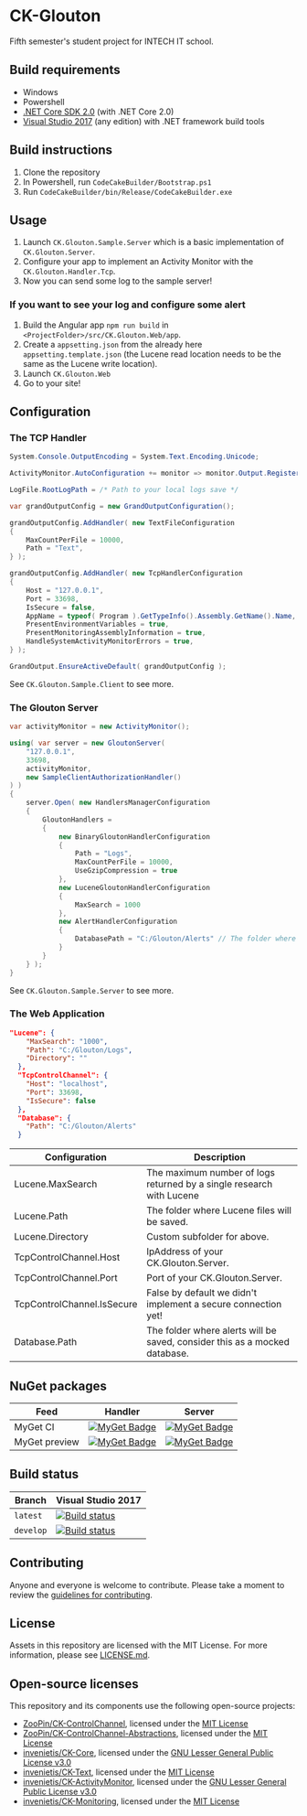 # CK-Glouton

Fifth semester's student project for INTECH IT school.

## Build requirements

- Windows
- Powershell
- [.NET Core SDK 2.0](https://www.microsoft.com/net/download/core) (with .NET Core 2.0)
- [Visual Studio 2017](https://www.visualstudio.com/) (any edition) with .NET framework build tools

## Build instructions

1. Clone the repository
1. In Powershell, run `CodeCakeBuilder/Bootstrap.ps1`
1. Run `CodeCakeBuilder/bin/Release/CodeCakeBuilder.exe`

## Usage

1. Launch `CK.Glouton.Sample.Server` which is a basic implementation of `CK.Glouton.Server`.
1. Configure your app to implement an Activity Monitor with the `CK.Glouton.Handler.Tcp`.
1. Now you can send some log to the sample server!

### If you want to see your log and configure some alert

1. Build the Angular app `npm run build` in `<ProjectFolder>/src/CK.Glouton.Web/app`.
1. Create a `appsetting.json` from the already here `appsetting.template.json` (the Lucene read location needs to be the same as the Lucene write location).
1. Launch `CK.Glouton.Web`
1. Go to your site!

## Configuration

### The TCP Handler

```csharp
System.Console.OutputEncoding = System.Text.Encoding.Unicode;

ActivityMonitor.AutoConfiguration += monitor => monitor.Output.RegisterClient( new ActivityMonitorConsoleClient() );

LogFile.RootLogPath = /* Path to your local logs save */

var grandOutputConfig = new GrandOutputConfiguration();

grandOutputConfig.AddHandler( new TextFileConfiguration
{
    MaxCountPerFile = 10000,
    Path = "Text",
} );

grandOutputConfig.AddHandler( new TcpHandlerConfiguration
{
    Host = "127.0.0.1",
    Port = 33698,
    IsSecure = false,
    AppName = typeof( Program ).GetTypeInfo().Assembly.GetName().Name,
    PresentEnvironmentVariables = true,
    PresentMonitoringAssemblyInformation = true,
    HandleSystemActivityMonitorErrors = true,
} );

GrandOutput.EnsureActiveDefault( grandOutputConfig );
```

See `CK.Glouton.Sample.Client` to see more.

### The Glouton Server

```csharp
var activityMonitor = new ActivityMonitor();

using( var server = new GloutonServer(
    "127.0.0.1",
    33698,
    activityMonitor,
    new SampleClientAuthorizationHandler()
) )
{
    server.Open( new HandlersManagerConfiguration
    {
        GloutonHandlers =
        {
            new BinaryGloutonHandlerConfiguration
            {
                Path = "Logs",
                MaxCountPerFile = 10000,
                UseGzipCompression = true
            },
            new LuceneGloutonHandlerConfiguration
            {
                MaxSearch = 1000
            },
            new AlertHandlerConfiguration
            {
                DatabasePath = "C:/Glouton/Alerts" // The folder where alerts will be saved, consider this as a mocked database.
            }
        }
    } );
}
```
See `CK.Glouton.Sample.Server` to see more.

### The Web Application

```json 
"Lucene": {
    "MaxSearch": "1000",
    "Path": "C:/Glouton/Logs",
    "Directory": ""
  },
  "TcpControlChannel": {
    "Host": "localhost",
    "Port": 33698,
    "IsSecure": false
  },
  "Database": {
    "Path": "C:/Glouton/Alerts"
  }
```

| Configuration | Description |
| ------------ | -------------|
|Lucene.MaxSearch | The maximum number of logs returned by a single research with Lucene |
|Lucene.Path | The folder where Lucene files will be saved.
|Lucene.Directory | Custom subfolder for above.
|TcpControlChannel.Host | IpAddress of your CK.Glouton.Server. |
|TcpControlChannel.Port | Port of your CK.Glouton.Server. |
|TcpControlChannel.IsSecure| False by default we didn't implement a secure connection yet!|
|Database.Path| The folder where alerts will be saved, consider this as a mocked database.

## NuGet packages

| Feed             | Handler | Server | 
| ---------------- | ------ | ------ | 
| MyGet CI    |[![MyGet Badge](https://buildstats.info/myget/glouton-ci/CK.Glouton.Handler.Tcp)](https://www.myget.org/feed/glouton-ci/package/nuget/CK.Glouton.Handler.Tcp) | [![MyGet Badge](https://buildstats.info/myget/glouton-ci/CK.Glouton.Server)](https://www.myget.org/feed/glouton-ci/package/nuget/CK.Glouton.Server)
| MyGet preview    |[![MyGet Badge](https://buildstats.info/myget/glouton-preview/CK.Glouton.Handler.Tcp)](https://www.myget.org/feed/glouton-preview/package/nuget/CK.Glouton.Handler.Tcp) | [![MyGet Badge](https://buildstats.info/myget/glouton-preview/CK.Glouton.Handler.Tcp)](https://www.myget.org/feed/glouton-preview/package/nuget/CK.Glouton.Handler.Tcp)

## Build status

| Branch   | Visual Studio 2017 |
| -------- | ------- |
| `latest` | [![Build status](https://ci.appveyor.com/api/projects/status/wfsk213d8ecvri62?svg=true)](https://ci.appveyor.com/project/ZooPin/ck-glouton) |
| `develop`  | [![Build status](https://ci.appveyor.com/api/projects/status/wfsk213d8ecvri62/branch/develop?svg=true)](https://ci.appveyor.com/project/ZooPin/ck-glouton/branch/develop) |

## Contributing

Anyone and everyone is welcome to contribute. Please take a moment to
review the [guidelines for contributing](CONTRIBUTING.md).

## License

Assets in this repository are licensed with the MIT License. For more information, please see [LICENSE.md](LICENSE.md).

## Open-source licenses

This repository and its components use the following open-source projects:

- [ZooPin/CK-ControlChannel](https://github.com/ZooPin/CK-ControlChannel-Tcp/), licensed under the [MIT License](https://github.com/ZooPin/CK-ControlChannel-Tcp/blob/master/LICENSE.md)
- [ZooPin/CK-ControlChannel-Abstractions](https://github.com/ZooPin/CK-ControlChannel-Abstractions), licensed under the [MIT License](https://github.com/invenietis/CK-ControlChannel-Abstractions/blob/master/LICENSE.md)
- [invenietis/CK-Core](https://github.com/invenietis/CK-Core), licensed under the [GNU Lesser General Public License v3.0](https://github.com/invenietis/CK-Core/blob/master/LICENSE)
- [invenietis/CK-Text](https://github.com/invenietis/CK-Text), licensed under the [MIT License](https://github.com/invenietis/CK-Text/blob/master/LICENSE)
- [invenietis/CK-ActivityMonitor](https://github.com/invenietis/CK-ActivityMonitor), licensed under the [GNU Lesser General Public License v3.0](https://github.com/invenietis/CK-ActivityMonitor/blob/master/LICENSE)
- [invenietis/CK-Monitoring](https://github.com/Invenietis/CK-Monitoring), licensed under the [MIT License](https://github.com/invenietis/CK-Monitoring/blob/master/LICENSE)